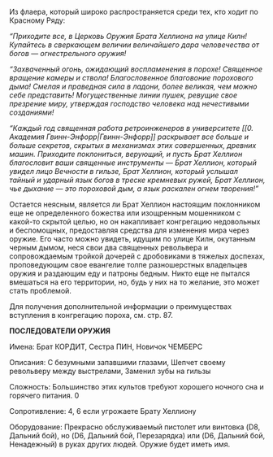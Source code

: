 Из флаера, который широко распространяется среди тех, кто ходит по Красному Ряду:

*“Приходите все, в Церковь Оружия Брата Хеллиона на улице Килн! Купайтесь в сверкающем величии величайшего дара человечества от богов — огнестрельного оружия!*

*“Захваченный огонь, ожидающий воспламенения в порохе! Священное вращение камеры и ствола! Благословенное благовоние порохового дыма! Смелая и праведная сила в ладони, более великая, чем можно себе представить! Могущественные линии пушек, ревущие свое презрение миру, утверждая господство человека над нечестивыми созданиями!*

*“Каждый год священная работа ретроинженеров в университете [[0. Академия Гвинн-Энфорр|Гвинн-Энфорр]] раскрывает все больше и больше секретов, скрытых в механизмах этих совершенных, древних машин. Приходите поклониться, верующий, и пусть Брат Хеллион благословит ваши священные инструменты — Брат Хеллион, который увидел лицо Вечности в гильзе, Брат Хеллион, который услышал тайный и ударный язык богов в треске кремневых ружей, Брат Хеллион, чье дыхание — это пороховой дым, а язык раскален огнем творения!”*

Остается неясным, является ли Брат Хеллион настоящим поклонником еще не определенного божества или изощренным мошенником с какой-то скрытой целью, но он накапливает конгрегацию недовольных и беспомощных, предоставляя средства для изменения мира через оружие. Его часто можно увидеть, идущим по улице Килн, окутанным черным дымом, неся свои два священных револьвера и сопровождаемым тройкой дочерей с дробовиками в тяжелых доспехах, проповедующим свое евангелие толпе разношерстных владельцев оружия и раздающим еду и патроны бедным. Никто еще не пытался вмешаться на его территории, но, будь у них на то желание, это может стать проблемой.

Для получения дополнительной информации о преимуществах вступления в конгрегацию пороха, см. стр. 87.

**ПОСЛЕДОВАТЕЛИ ОРУЖИЯ**

Имена: Брат КОРДИТ, Сестра ПИН, Новичок ЧЕМБЕРС

Описания: С безумными запавшими глазами, Шепчет своему револьверу между выстрелами, Заменил зубы на гильзы

Сложность: Большинство этих культов требуют хорошего ночного сна и горячего питания. 0

Сопротивление: 4, 6 если угрожаете Брату Хеллиону

Оборудование: Прекрасно обслуживаемый пистолет или винтовка (D8, Дальний бой), но (D6, Дальний бой, Перезарядка) или (D6, Дальний бой, Ненадежный) в руках других людей. Оружие будет иметь имя.